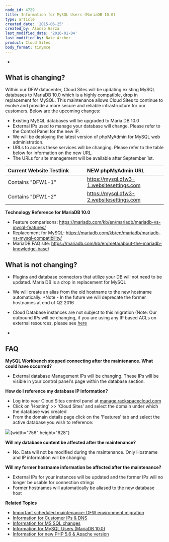```yaml
---
node_id: 4729
title: Information for MySQL Users (MariaDB 10.0)
type: article
created_date: '2015-06-25'
created_by: Alonzo Garza
last_modified_date: '2016-01-04'
last_modified_by: Nate Archer
product: Cloud Sites
body_format: tinymce
---
```


<div class="table-wrap">


-

**What is changing?**
---------------------

Within our DFW datacenter, Cloud Sites will be updating existing MySQL
databases to MariaDB 10.0 which is a highly compatible, drop in
replacement for MySQL. This maintenance allows Cloud Sites to continue
to evolve and provide a more secure and reliable infrastructure for our
customers. Below are the upcoming changes:

-   Existing MySQL databases will be upgraded to Maria DB 10.0
-   External IPs used to manage your database will change. Please refer
    to the Control Panel for the new IP.
-   We will be deploying the latest version of phpMyAdmin for MySQL
    web administration.
-   URLs to access these services will be changing. Please refer to the
    table below for information on the new URL.
-   The URLs for site management will be available after September 1st.

<table>
<colgroup>
<col width="50%" />
<col width="50%" />
</colgroup>
<thead>
<tr class="header">
<th align="left"><div class="tablesorter-header-inner">
<div class="tablesorter-header-inner">
Current Website Testlink
</div>
</div></th>
<th align="left"><div class="tablesorter-header-inner">
<div class="tablesorter-header-inner">
NEW phpMyAdmin URL
</div>
</div></th>
</tr>
</thead>
<tbody>
<tr class="odd">
<td align="left">Contains &quot;DFW1-1&quot;</td>
<td align="left"><a href="https://mysql.dfw3-1.websitesettings.com" class="uri" class="external-link">https://mysql.dfw3-1.websitesettings.com</a></td>
</tr>
<tr class="even">
<td align="left">Contains &quot;DFW1-2&quot;</td>
<td align="left"><a href="https://mysql.dfw3-2.websitesettings.com" class="uri" class="external-link">https://mysql.dfw3-2.websitesettings.com</a></td>
</tr>
</tbody>
</table>

**Technology Reference for MariaDB 10.0**

-   Feature comparisons:
    <https://mariadb.com/kb/en/mariadb/mariadb-vs-mysql-features/>
-   Replacement for MySQL:
    <https://mariadb.com/kb/en/mariadb/mariadb-vs-mysql-compatibility/>
-   MariaDB FAQ site:
    <https://mariadb.com/kb/en/meta/about-the-mariadb-knowledge-base/>

**What is not changing?**
-------------------------

-   Plugins and database connectors that utilize your DB will not need
    to be updated. Maria DB is a drop in replacement for MySQL
-   We will create an alias from the old hostname to the new
    hostname automatically. \*Note - In the future we will deprecate the
    former hostnames at end of Q2 2016
-   Cloud Database instances are not subject to this migration (Note:
    Our outbound IPs will be changing, if you are using any IP based
    ACLs on external resources, please see
    [here](/howto/information-for-customer-ip-addresses-and-dns)


-

**FAQ**
-------

**MySQL Workbench stopped connecting after the maintenance. What could
have occurred?**

-   External database Management IPs will be changing. These IPs will be
    visible in your control panel's page within the database section.

**How do I reference my database IP information?**

-   Log into your Cloud Sites control panel
    at [manage.rackspacecloud.com](http://manage.rackspacecloud.com)
-   Click on 'Hosting' &gt;&gt; 'Cloud Sites' and select the domain
    under which the database was created
-   From the domain details page click on the 'Features' tab and select
    the active database you wish to reference:

![](https://8026b2e3760e2433679c-fffceaebb8c6ee053c935e8915a3fbe7.ssl.cf2.rackcdn.com/field/image/MySQL.png){width="756"
height="628"}

**Will my database content be affected after the maintenance?**

-   No. Data will not be modified during the maintenance. Only Hostname
    and IP information will be changing

**Will my former hostname information be affected after the
maintenance?**

-   External IPs for your instances will be updated and the former IPs
    will no longer be usable for connection strings
-   Former hostnames will automatically be aliased to the new database
    host



**Related Topics**

</div>

<div id="logged_content" class="messages warning">

-   [Important scheduled maintenance: DFW environment
    migration](/howto/important-scheduled-maintenance-dfw-environment-migration)
-   [Information for Customer IPs &
    DNS](/howto/information-for-customer-ip-addresses-and-dns)
-   [Information for MS SQL
    changes](/howto/information-for-ms-sql-changes)
-   [Information for MySQL Users
    (MariaDB 10.0)](/howto/information-for-mysql-users-mariadb-100-0)
-   [Information for new PHP 5.6 & Apache
    version](/howto/information-for-new-php-56-apache-version-0)

</div>


